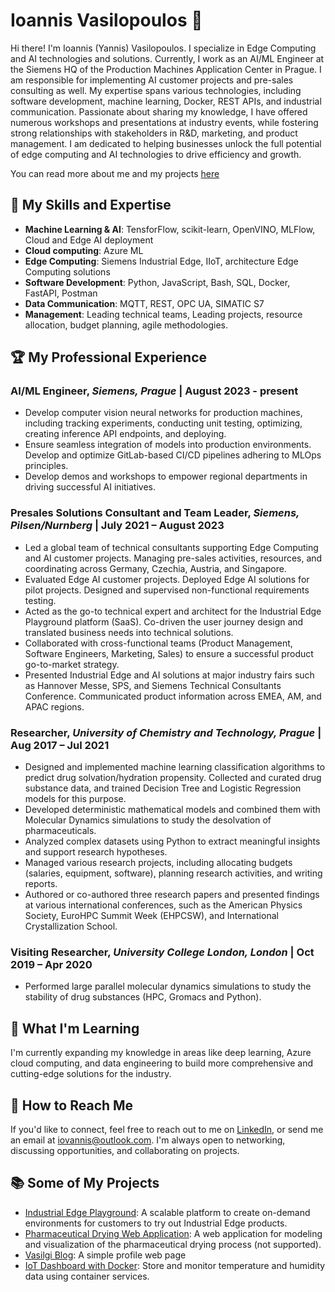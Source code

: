 # Ioannis Vasilopoulos 👋

Hi there! I'm Ioannis (Yannis) Vasilopoulos. I specialize in Edge Computing and AI technologies and solutions. Currently, I work as an AI/ML Engineer at the Siemens HQ of the Production Machines Application Center in Prague. I am responsible for implementing AI customer projects and pre-sales consulting as well. My expertise spans various technologies, including software development, machine learning, Docker, REST APIs, and industrial communication. Passionate about sharing my knowledge, I have offered numerous workshops and presentations at industry events, while fostering strong relationships with stakeholders in R&D, marketing, and product management. I am dedicated to helping businesses unlock the full potential of edge computing and AI technologies to drive efficiency and growth.

You can read more about me and my projects [here](https://vasilogi.github.io/)

## 🚀 My Skills and Expertise

- **Machine Learning & AI**: TensforFlow, scikit-learn, OpenVINO, MLFlow, Cloud and Edge AI deployment
- **Cloud computing**: Azure ML
- **Edge Computing**: Siemens Industrial Edge, IIoT, architecture Edge Computing solutions
- **Software Development**: Python, JavaScript, Bash, SQL, Docker, FastAPI, Postman
- **Data Communication**: MQTT, REST, OPC UA, SIMATIC S7
- **Management**: Leading technical teams, Leading projects, resource allocation, budget planning, agile methodologies.

## 🏆 My Professional Experience

### AI/ML Engineer, *Siemens, Prague* | August 2023 - present

- Develop computer vision neural networks for production machines, including tracking experiments, conducting unit testing, optimizing, creating inference API endpoints, and deploying.
- Ensure seamless integration of models into production environments. Develop and optimize GitLab-based CI/CD pipelines adhering to MLOps principles.
- Develop demos and workshops to empower regional departments in driving successful AI initiatives.

### Presales Solutions Consultant and Team Leader, *Siemens, Pilsen/Nurnberg* | July 2021 – August 2023

- Led a global team of technical consultants supporting Edge Computing and AI customer projects. Managing pre-sales activities, resources, and coordinating across Germany, Czechia, Austria, and Singapore.
- Evaluated Edge AI customer projects. Deployed Edge AI solutions for pilot projects. Designed and supervised non-functional requirements testing.
- Acted as the go-to technical expert and architect for the Industrial Edge Playground platform (SaaS). Co-driven the user journey design and translated business needs into technical solutions.
- Collaborated with cross-functional teams (Product Management, Software Engineers, Marketing, Sales) to ensure a successful product go-to-market strategy.
- Presented Industrial Edge and AI solutions at major industry fairs such as Hannover Messe, SPS, and Siemens Technical Consultants Conference. Communicated product information across EMEA, AM, and APAC regions.

### Researcher, *University of Chemistry and Technology, Prague* | Aug 2017 – Jul 2021

- Designed and implemented machine learning classification algorithms to predict drug solvation/hydration propensity. Collected and curated drug substance data, and trained Decision Tree and Logistic Regression models for this purpose.
- Developed deterministic mathematical models and combined them with Molecular Dynamics simulations to study the desolvation of pharmaceuticals.
- Analyzed complex datasets using Python to extract meaningful insights and support research hypotheses.
- Managed various research projects, including allocating budgets (salaries, equipment, software), planning research activities, and writing reports.
- Authored or co-authored three research papers and presented findings at various international conferences, such as the American Physics Society, EuroHPC Summit Week (EHPCSW), and International Crystallization School.

### Visiting Researcher, *University College London, London* | Oct 2019 – Apr 2020

-	 Performed large parallel molecular dynamics simulations to study the stability of drug substances (HPC, Gromacs and Python).

## 🌱 What I'm Learning

I'm currently expanding my knowledge in areas like deep learning, Azure cloud computing, and data engineering to build more comprehensive and cutting-edge solutions for the industry.

## 💼 How to Reach Me

If you'd like to connect, feel free to reach out to me on [LinkedIn](https://www.linkedin.com/in/vasilogi/), or send me an email at iovannis@outlook.com. I'm always open to networking, discussing opportunities, and collaborating on projects.

## 📚 Some of My Projects

- [Industrial Edge Playground](https://www.siemens.com/global/en/products/automation/topic-areas/industrial-edge/developer/playground-registration.html): A scalable platform to create on-demand environments for customers to try out Industrial Edge products.
- [Pharmaceutical Drying Web Application](https://github.com/vasilogi/comf-webapp): A web application for modeling and visualization of the pharmaceutical drying process (not supported).
- [Vasilgi Blog](https://vasilogi.github.io/): A simple profile web page
- [IoT Dashboard with Docker](https://github.com/vasilogi/iot-dashboard-mqtt-telegraf-influxdb-grafana): Store and monitor temperature and humidity data using container services.

